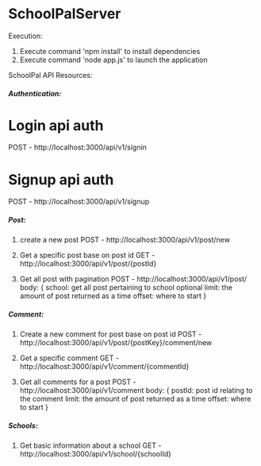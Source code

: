 # SchoolPalServer

Execution:
1) Execute command 'npm install' to install dependencies
2) Execute command 'node app.js' to launch the application

SchoolPal API Resources:
##### Authentication:
# Login api auth
POST - http://localhost:3000/api/v1/signin

# Signup api auth
POST - http://localhost:3000/api/v1/signup 

##### Post:
1. create a new post
POST - http://localhost:3000/api/v1/post/new 

2. Get a specific post base on post id
GET - http://localhost:3000/api/v1/post/{postId}

3. Get all post with pagination 
POST - http://localhost:3000/api/v1/post/ 
body: {
    school: get all post pertaining to school optional
    limit: the amount of post returned as a time
    offset: where to start
}

##### Comment:
1. Create a new comment for post base on post id
POST - http://localhost:3000/api/v1/post/{postKey}/comment/new

2. Get a specific comment 
GET - http://localhost:3000/api/v1/comment/{commentId}

3. Get all comments for a post
POST - http://localhost:3000/api/v1/comment
body: {
    postId: post id relating to the comment
    limit: the amount of post returned as a time
    offset: where to start
}

##### Schools:
1. Get basic information about a school 
GET - http://localhost:3000/api/v1/school/{schoolId}
